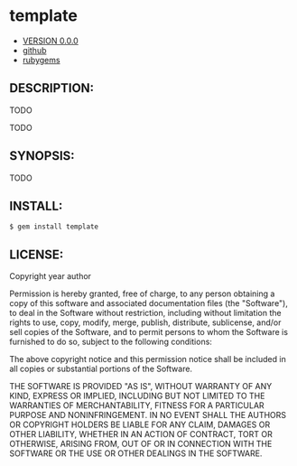 # template

* [VERSION 0.0.0](https://github.com/author/template/releases)
* [github](https://www.github.com/author/template)
* [rubygems](https://rubygems.org/gems/template)

## DESCRIPTION:

TODO

TODO

## SYNOPSIS:

TODO

## INSTALL:
```shell
$ gem install template
```
## LICENSE:

Copyright year author

Permission is hereby granted, free of charge,
to any person obtaining a copy of this software and
associated documentation files (the "Software"),
to deal in the Software without restriction,
including without limitation the rights
to use, copy, modify, merge, publish, distribute, sublicense, and/or sell
copies of the Software, and
to permit persons to whom the Software is furnished to do so,
subject to the following conditions:

The above copyright notice and this permission notice
shall be included in all copies or substantial portions of the Software.

THE SOFTWARE IS PROVIDED "AS IS",
WITHOUT WARRANTY OF ANY KIND, EXPRESS OR IMPLIED,
INCLUDING BUT NOT LIMITED TO THE WARRANTIES OF MERCHANTABILITY,
FITNESS FOR A PARTICULAR PURPOSE AND NONINFRINGEMENT.
IN NO EVENT SHALL THE AUTHORS OR COPYRIGHT HOLDERS BE LIABLE FOR ANY CLAIM,
DAMAGES OR OTHER LIABILITY, WHETHER IN AN ACTION OF CONTRACT,
TORT OR OTHERWISE, ARISING FROM, OUT OF OR IN CONNECTION WITH
THE SOFTWARE OR THE USE OR OTHER DEALINGS IN THE SOFTWARE.
